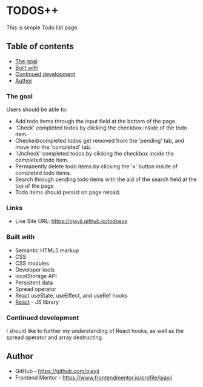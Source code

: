 # TODOS++

This is simple Todo list page.

## Table of contents

- [The goal ](#the-goal)
- [Built with](#built-with)
- [Continued development](#continued-development)
- [Author](#author)

### The goal

Users should be able to:

- Add todo items through the input field at the bottom of the page.
- 'Check' completed todos by clicking the checkbox inside of the todo item.
- Checked/completed todos get removed from the 'pending' tab, and move into the 'completed' tab.
- 'Uncheck' completed todos by clicking the checkbox inside the completed todo item.
- Permanently delete todo items by clicking the 'x' button inside of completed todo items.
- Search through pending todo items with the aid of the search field at the top of the page
- Todo items should persist on page reload.

### Links

- Live Site URL: https://ojayii.github.io/todosxx

### Built with

- Semantic HTML5 markup
- CSS
- CSS modules
- Developer tools
- localStorage API
- Persistent data
- Spread operator
- React useState, useEffect, and useRef hooks
- [React](https://reactjs.org/) - JS library

### Continued development

I should like to further my understanding of React hooks, as well as the spread operator and array destructing.

## Author

- GitHub - https://github.com/ojayii
- Frontend Mentor - https://www.frontendmentor.io/profile/ojayii
